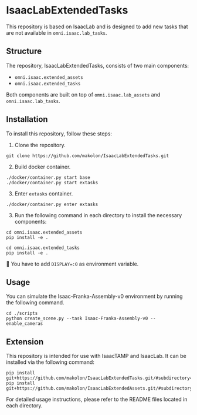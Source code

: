 # IsaacLabExtendedTasks
This repository is based on IsaacLab and is designed to add new tasks that are not available in `omni.isaac.lab_tasks`.

## Structure
The repository, IsaacLabExtendedTasks, consists of two main components:
- `omni.isaac.extended_assets`
- `omni.isaac.extended_tasks`

Both components are built on top of `omni.isaac.lab_assets` and `omni.isaac.lab_tasks`.

## Installation
To install this repository, follow these steps:

1. Clone the repository.
```
git clone https://github.com/makolon/IsaacLabExtendedTasks.git
```

2. Build docker container.
```
./docker/container.py start base
./docker/container.py start extasks
```
3. Enter `extasks` container.
```
./docker/container.py enter extasks
```
3. Run the following command in each directory to install the necessary components:
```
cd omni.isaac.extended_assets
pip install -e .

cd omni.isaac.extended_tasks
pip install -e .
```
:construction: You have to add `DISPLAY=:0` as environment variable.


## Usage
You can simulate the Isaac-Franka-Assembly-v0 environment by running the following command.
```
cd ./scripts
python create_scene.py --task Isaac-Franka-Assembly-v0 --enable_cameras
```

## Extension
This repository is intended for use with IsaacTAMP and IsaacLab. It can be installed via the following command:
```
pip install git+https://github.com/makolon/IsaacLabExtendedTasks.git/#subdirectory=omni.isaac.extended_assets
pip install git+https://github.com/makolon/IsaacLabExtendedAssets.git/#subdirectory=omni.isaac.extended_tasks
```

For detailed usage instructions, please refer to the README files located in each directory.
